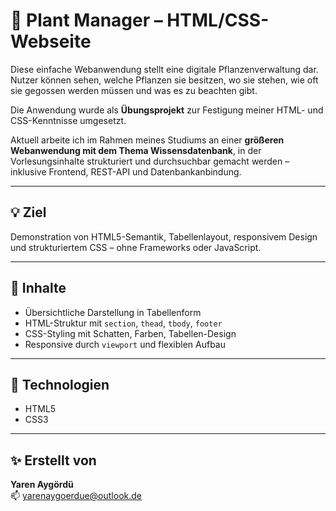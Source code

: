 # 🌿 Plant Manager – HTML/CSS-Webseite

Diese einfache Webanwendung stellt eine digitale Pflanzenverwaltung dar. Nutzer können sehen, welche Pflanzen sie besitzen, wo sie stehen, wie oft sie gegossen werden müssen und was es zu beachten gibt.

Die Anwendung wurde als **Übungsprojekt** zur Festigung meiner HTML- und CSS-Kenntnisse umgesetzt.

Aktuell arbeite ich im Rahmen meines Studiums an einer **größeren Webanwendung mit dem Thema Wissensdatenbank**, in der Vorlesungsinhalte strukturiert und durchsuchbar gemacht werden – inklusive Frontend, REST-API und Datenbankanbindung.

---

## 💡 Ziel

Demonstration von HTML5-Semantik, Tabellenlayout, responsivem Design und strukturiertem CSS – ohne Frameworks oder JavaScript.

---

## 🧪 Inhalte

- Übersichtliche Darstellung in Tabellenform  
- HTML-Struktur mit `section`, `thead`, `tbody`, `footer`  
- CSS-Styling mit Schatten, Farben, Tabellen-Design  
- Responsive durch `viewport` und flexiblen Aufbau

---

## 🧱 Technologien

- HTML5  
- CSS3  

---

## ✨ Erstellt von

**Yaren Aygördü**  
📫 yarenaygoerdue@outlook.de

